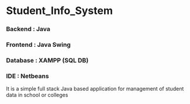 # Student_Info_System

### Backend : Java<br>
### Frontend : Java Swing<br>
### Database : XAMPP (SQL DB)<br>
### IDE : Netbeans<br>

It is a simple full stack Java based application for management of student data in school or colleges



